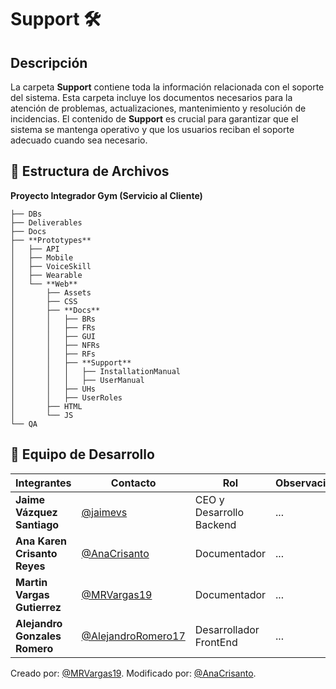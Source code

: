 #  **Support** 🛠️
##  Descripción
La carpeta **Support** contiene toda la información relacionada con el soporte del sistema. Esta carpeta incluye los documentos necesarios para la atención de problemas, actualizaciones, mantenimiento y resolución de incidencias. El contenido de **Support** es crucial para garantizar que el sistema se mantenga operativo y que los usuarios reciban el soporte adecuado cuando sea necesario.

## 📁 **Estructura de Archivos**
**Proyecto Integrador Gym (Servicio al Cliente)**
```plaintext
├── DBs
├── Deliverables
├── Docs
├── **Prototypes**
│   ├── API
│   ├── Mobile
│   ├── VoiceSkill
│   ├── Wearable
│   └── **Web**
│       ├── Assets
│       ├── CSS
│       ├── **Docs**
│       │   ├── BRs
│       │   ├── FRs
│       │   ├── GUI
│       │   ├── NFRs
│       │   ├── RFs
│       │   ├── **Support**
│       │   │   ├── InstallationManual
│       │   │   ├── UserManual
│       │   ├── UHs
│       │   ├── UserRoles
│       ├── HTML
│       └── JS
└── QA
```

## 👥 **Equipo de Desarrollo**

| Integrantes                   | Contacto                                                   | Rol                             | Observaciones |
| ----------------------------- | ---------------------------------------------------------- | ------------------------------- | ------------- |
| **Jaime Vázquez Santiago**    | [@jaimevs](https://github.com/jaimevs)                     | CEO y Desarrollo Backend    | ...           |
| **Ana Karen Crisanto Reyes** | [@AnaCrisanto](https://github.com/AnaCrisanto)             | Documentador                    | ...           |
| **Martin Vargas Gutierrez**   | [@MRVargas19](https://github.com/MRVargas19)               | Documentador                    | ...           |
| **Alejandro Gonzales Romero** | [@AlejandroRomero17](https://github.com/AlejandroRomero17) | Desarrollador FrontEnd           | ...           |



Creado por: [@MRVargas19](https://github.com/MRVargas19).
Modificado por: [@AnaCrisanto](https://github.com/AnaCrisanto).

